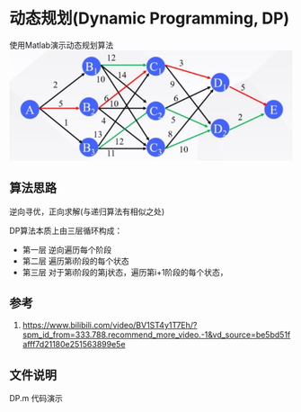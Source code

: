 # 动态规划(Dynamic Programming, DP)

使用Matlab演示动态规划算法  
![图片](./imgs/1.jpg)

## 算法思路

逆向寻优，正向求解(与递归算法有相似之处)  

DP算法本质上由三层循环构成：

- 第一层 逆向遍历每个阶段
- 第二层 遍历第i阶段的每个状态
- 第三层 对于第i阶段的第j状态，遍历第i+1阶段的每个状态，

## 参考

1. https://www.bilibili.com/video/BV1ST4y1T7Eh/?spm_id_from=333.788.recommend_more_video.-1&vd_source=be5bd51fafff7d21180e251563899e5e

## 文件说明

DP.m 代码演示